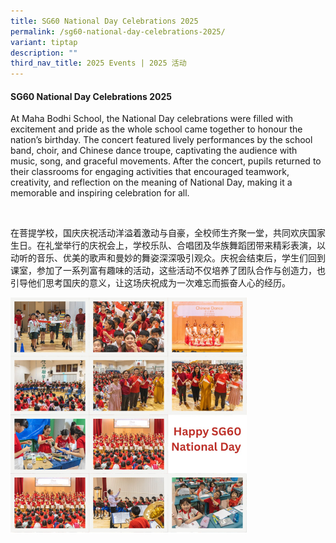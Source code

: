 ```yaml
---
title: SG60 National Day Celebrations 2025
permalink: /sg60-national-day-celebrations-2025/
variant: tiptap
description: ""
third_nav_title: 2025 Events | 2025 活动
---
```

<h4><strong>SG60 National Day Celebrations 2025</strong></h4>
<p>At Maha Bodhi School, the National Day celebrations were filled with excitement
and pride as the whole school came together to honour the nation’s birthday.
The concert featured lively performances by the school band, choir, and
Chinese dance troupe, captivating the audience with music, song, and graceful
movements. After the concert, pupils returned to their classrooms for engaging
activities that encouraged teamwork, creativity, and reflection on the
meaning of National Day, making it a memorable and inspiring celebration
for all.</p>
<p>&nbsp;</p>
<p>在菩提学校，国庆庆祝活动洋溢着激动与自豪，全校师生齐聚一堂，共同欢庆国家生日。在礼堂举行的庆祝会上，学校乐队、合唱团及华族舞蹈团带来精彩表演，以动听的音乐、优美的歌声和曼妙的舞姿深深吸引观众。庆祝会结束后，学生们回到课室，参加了一系列富有趣味的活动，这些活动不仅培养了团队合作与创造力，也引导他们思考国庆的意义，让这场庆祝成为一次难忘而振奋人心的经历。</p>
<p></p>
<p></p>
<div class="isomer-image-wrapper">
<img style="width: 75%;" height="auto" width="100%" alt="Happy SG60 National Day!" src="/images/SG60_National_Day_Celebration_2025.png">
</div>
<p></p>